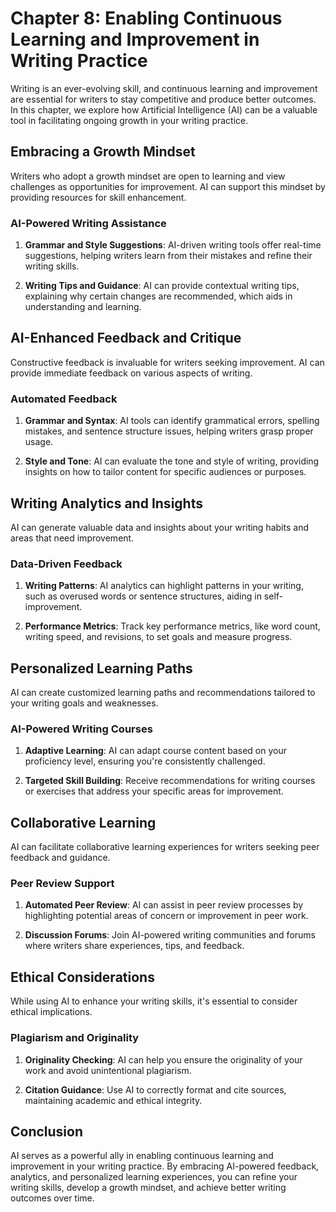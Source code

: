 Chapter 8: Enabling Continuous Learning and Improvement in Writing Practice
===========================================================================

Writing is an ever-evolving skill, and continuous learning and improvement are essential for writers to stay competitive and produce better outcomes. In this chapter, we explore how Artificial Intelligence (AI) can be a valuable tool in facilitating ongoing growth in your writing practice.

Embracing a Growth Mindset
--------------------------

Writers who adopt a growth mindset are open to learning and view challenges as opportunities for improvement. AI can support this mindset by providing resources for skill enhancement.

### AI-Powered Writing Assistance

1. **Grammar and Style Suggestions**: AI-driven writing tools offer real-time suggestions, helping writers learn from their mistakes and refine their writing skills.

2. **Writing Tips and Guidance**: AI can provide contextual writing tips, explaining why certain changes are recommended, which aids in understanding and learning.

AI-Enhanced Feedback and Critique
---------------------------------

Constructive feedback is invaluable for writers seeking improvement. AI can provide immediate feedback on various aspects of writing.

### Automated Feedback

1. **Grammar and Syntax**: AI tools can identify grammatical errors, spelling mistakes, and sentence structure issues, helping writers grasp proper usage.

2. **Style and Tone**: AI can evaluate the tone and style of writing, providing insights on how to tailor content for specific audiences or purposes.

Writing Analytics and Insights
------------------------------

AI can generate valuable data and insights about your writing habits and areas that need improvement.

### Data-Driven Feedback

1. **Writing Patterns**: AI analytics can highlight patterns in your writing, such as overused words or sentence structures, aiding in self-improvement.

2. **Performance Metrics**: Track key performance metrics, like word count, writing speed, and revisions, to set goals and measure progress.

Personalized Learning Paths
---------------------------

AI can create customized learning paths and recommendations tailored to your writing goals and weaknesses.

### AI-Powered Writing Courses

1. **Adaptive Learning**: AI can adapt course content based on your proficiency level, ensuring you're consistently challenged.

2. **Targeted Skill Building**: Receive recommendations for writing courses or exercises that address your specific areas for improvement.

Collaborative Learning
----------------------

AI can facilitate collaborative learning experiences for writers seeking peer feedback and guidance.

### Peer Review Support

1. **Automated Peer Review**: AI can assist in peer review processes by highlighting potential areas of concern or improvement in peer work.

2. **Discussion Forums**: Join AI-powered writing communities and forums where writers share experiences, tips, and feedback.

Ethical Considerations
----------------------

While using AI to enhance your writing skills, it's essential to consider ethical implications.

### Plagiarism and Originality

1. **Originality Checking**: AI can help you ensure the originality of your work and avoid unintentional plagiarism.

2. **Citation Guidance**: Use AI to correctly format and cite sources, maintaining academic and ethical integrity.

Conclusion
----------

AI serves as a powerful ally in enabling continuous learning and improvement in your writing practice. By embracing AI-powered feedback, analytics, and personalized learning experiences, you can refine your writing skills, develop a growth mindset, and achieve better writing outcomes over time.

